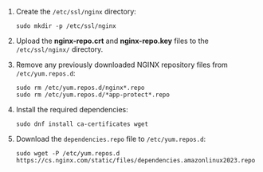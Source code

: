 1. Create the `/etc/ssl/nginx` directory:

    ```shell
    sudo mkdir -p /etc/ssl/nginx
    ```

1. Upload the **nginx-repo.crt** and **nginx-repo.key** files to the `/etc/ssl/nginx/` directory.

1. Remove any previously downloaded NGINX repository files from `/etc/yum.repos.d`:

    ```shell
    sudo rm /etc/yum.repos.d/nginx*.repo
    sudo rm /etc/yum.repos.d/*app-protect*.repo
    ```

1. Install the required dependencies:

    ```shell
    sudo dnf install ca-certificates wget
    ```

1. Download the `dependencies.repo` file to `/etc/yum.repos.d`:

    ```shell
    sudo wget -P /etc/yum.repos.d https://cs.nginx.com/static/files/dependencies.amazonlinux2023.repo
    ```
